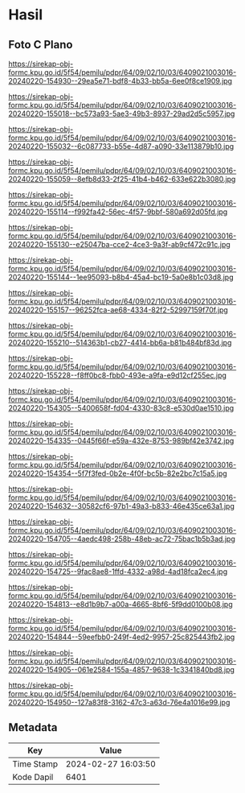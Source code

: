 # Hasil

## Foto C Plano

https://sirekap-obj-formc.kpu.go.id/5f54/pemilu/pdpr/64/09/02/10/03/6409021003016-20240220-154930--29ea5e71-bdf8-4b33-bb5a-6ee0f8ce1909.jpg

https://sirekap-obj-formc.kpu.go.id/5f54/pemilu/pdpr/64/09/02/10/03/6409021003016-20240220-155018--bc573a93-5ae3-49b3-8937-29ad2d5c5957.jpg

https://sirekap-obj-formc.kpu.go.id/5f54/pemilu/pdpr/64/09/02/10/03/6409021003016-20240220-155032--6c087733-b55e-4d87-a090-33e113879b10.jpg

https://sirekap-obj-formc.kpu.go.id/5f54/pemilu/pdpr/64/09/02/10/03/6409021003016-20240220-155059--8efb8d33-2f25-41b4-b462-633e622b3080.jpg

https://sirekap-obj-formc.kpu.go.id/5f54/pemilu/pdpr/64/09/02/10/03/6409021003016-20240220-155114--f992fa42-56ec-4f57-9bbf-580a692d05fd.jpg

https://sirekap-obj-formc.kpu.go.id/5f54/pemilu/pdpr/64/09/02/10/03/6409021003016-20240220-155130--e25047ba-cce2-4ce3-9a3f-ab9cf472c91c.jpg

https://sirekap-obj-formc.kpu.go.id/5f54/pemilu/pdpr/64/09/02/10/03/6409021003016-20240220-155144--1ee95093-b8b4-45a4-bc19-5a0e8b1c03d8.jpg

https://sirekap-obj-formc.kpu.go.id/5f54/pemilu/pdpr/64/09/02/10/03/6409021003016-20240220-155157--96252fca-ae68-4334-82f2-52997159f70f.jpg

https://sirekap-obj-formc.kpu.go.id/5f54/pemilu/pdpr/64/09/02/10/03/6409021003016-20240220-155210--514363b1-cb27-4414-bb6a-b81b484bf83d.jpg

https://sirekap-obj-formc.kpu.go.id/5f54/pemilu/pdpr/64/09/02/10/03/6409021003016-20240220-155228--f8ff0bc8-fbb0-493e-a9fa-e9d12cf255ec.jpg

https://sirekap-obj-formc.kpu.go.id/5f54/pemilu/pdpr/64/09/02/10/03/6409021003016-20240220-154305--5400658f-fd04-4330-83c8-e530d0ae1510.jpg

https://sirekap-obj-formc.kpu.go.id/5f54/pemilu/pdpr/64/09/02/10/03/6409021003016-20240220-154335--0445f66f-e59a-432e-8753-989bf42e3742.jpg

https://sirekap-obj-formc.kpu.go.id/5f54/pemilu/pdpr/64/09/02/10/03/6409021003016-20240220-154354--5f7f3fed-0b2e-4f0f-bc5b-82e2bc7c15a5.jpg

https://sirekap-obj-formc.kpu.go.id/5f54/pemilu/pdpr/64/09/02/10/03/6409021003016-20240220-154632--30582cf6-97b1-49a3-b833-46e435ce63a1.jpg

https://sirekap-obj-formc.kpu.go.id/5f54/pemilu/pdpr/64/09/02/10/03/6409021003016-20240220-154705--4aedc498-258b-48eb-ac72-75bac1b5b3ad.jpg

https://sirekap-obj-formc.kpu.go.id/5f54/pemilu/pdpr/64/09/02/10/03/6409021003016-20240220-154725--9fac8ae8-1ffd-4332-a98d-4ad18fca2ec4.jpg

https://sirekap-obj-formc.kpu.go.id/5f54/pemilu/pdpr/64/09/02/10/03/6409021003016-20240220-154813--e8d1b9b7-a00a-4665-8bf6-5f9dd0100b08.jpg

https://sirekap-obj-formc.kpu.go.id/5f54/pemilu/pdpr/64/09/02/10/03/6409021003016-20240220-154844--59eefbb0-249f-4ed2-9957-25c825443fb2.jpg

https://sirekap-obj-formc.kpu.go.id/5f54/pemilu/pdpr/64/09/02/10/03/6409021003016-20240220-154905--061e2584-155a-4857-9638-1c3341840bd8.jpg

https://sirekap-obj-formc.kpu.go.id/5f54/pemilu/pdpr/64/09/02/10/03/6409021003016-20240220-154950--127a83f8-3162-47c3-a63d-76e4a1016e99.jpg


## Metadata

| Key        | Value               |
| ---------- | ------------------- |
| Time Stamp | 2024-02-27 16:03:50 |
| Kode Dapil | 6401                |



